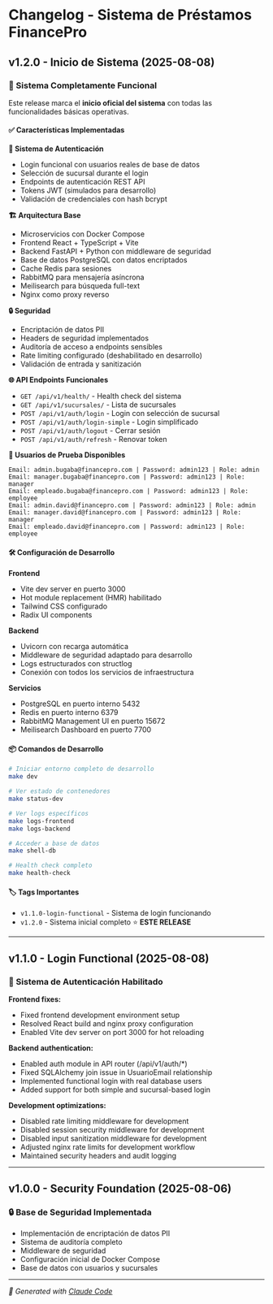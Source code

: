 # Changelog - Sistema de Préstamos FinancePro

## v1.2.0 - Inicio de Sistema (2025-08-08)

### 🚀 Sistema Completamente Funcional

Este release marca el **inicio oficial del sistema** con todas las funcionalidades básicas operativas.

#### ✅ Características Implementadas

**🔐 Sistema de Autenticación**
- Login funcional con usuarios reales de base de datos
- Selección de sucursal durante el login
- Endpoints de autenticación REST API
- Tokens JWT (simulados para desarrollo)
- Validación de credenciales con hash bcrypt

**🏗️ Arquitectura Base**
- Microservicios con Docker Compose
- Frontend React + TypeScript + Vite
- Backend FastAPI + Python con middleware de seguridad
- Base de datos PostgreSQL con datos encriptados
- Cache Redis para sesiones
- RabbitMQ para mensajería asíncrona
- Meilisearch para búsqueda full-text
- Nginx como proxy reverso

**🔒 Seguridad**
- Encriptación de datos PII
- Headers de seguridad implementados
- Auditoría de acceso a endpoints sensibles
- Rate limiting configurado (deshabilitado en desarrollo)
- Validación de entrada y sanitización

**🌐 API Endpoints Funcionales**
- `GET /api/v1/health/` - Health check del sistema
- `GET /api/v1/sucursales/` - Lista de sucursales
- `POST /api/v1/auth/login` - Login con selección de sucursal
- `POST /api/v1/auth/login-simple` - Login simplificado
- `POST /api/v1/auth/logout` - Cerrar sesión
- `POST /api/v1/auth/refresh` - Renovar token

**👥 Usuarios de Prueba Disponibles**
```
Email: admin.bugaba@financepro.com | Password: admin123 | Role: admin
Email: manager.bugaba@financepro.com | Password: admin123 | Role: manager
Email: empleado.bugaba@financepro.com | Password: admin123 | Role: employee
Email: admin.david@financepro.com | Password: admin123 | Role: admin
Email: manager.david@financepro.com | Password: admin123 | Role: manager
Email: empleado.david@financepro.com | Password: admin123 | Role: employee
```

#### 🛠️ Configuración de Desarrollo

**Frontend**
- Vite dev server en puerto 3000
- Hot module replacement (HMR) habilitado
- Tailwind CSS configurado
- Radix UI components

**Backend**
- Uvicorn con recarga automática
- Middleware de seguridad adaptado para desarrollo
- Logs estructurados con structlog
- Conexión con todos los servicios de infraestructura

**Servicios**
- PostgreSQL en puerto interno 5432
- Redis en puerto interno 6379
- RabbitMQ Management UI en puerto 15672
- Meilisearch Dashboard en puerto 7700

#### 📦 Comandos de Desarrollo

```bash
# Iniciar entorno completo de desarrollo
make dev

# Ver estado de contenedores
make status-dev

# Ver logs específicos
make logs-frontend
make logs-backend

# Acceder a base de datos
make shell-db

# Health check completo
make health-check
```

#### 🏷️ Tags Importantes

- `v1.1.0-login-functional` - Sistema de login funcionando
- `v1.2.0` - Sistema inicial completo ⭐ **ESTE RELEASE**

---

## v1.1.0 - Login Functional (2025-08-08)

### 🔑 Sistema de Autenticación Habilitado

**Frontend fixes:**
- Fixed frontend development environment setup 
- Resolved React build and nginx proxy configuration
- Enabled Vite dev server on port 3000 for hot reloading

**Backend authentication:**
- Enabled auth module in API router (/api/v1/auth/*)
- Fixed SQLAlchemy join issue in UsuarioEmail relationship
- Implemented functional login with real database users
- Added support for both simple and sucursal-based login

**Development optimizations:**
- Disabled rate limiting middleware for development
- Disabled session security middleware for development  
- Disabled input sanitization middleware for development
- Adjusted nginx rate limits for development workflow
- Maintained security headers and audit logging

---

## v1.0.0 - Security Foundation (2025-08-06)

### 🔒 Base de Seguridad Implementada

- Implementación de encriptación de datos PII
- Sistema de auditoría completo
- Middleware de seguridad
- Configuración inicial de Docker Compose
- Base de datos con usuarios y sucursales

---

*🤖 Generated with [Claude Code](https://claude.ai/code)*